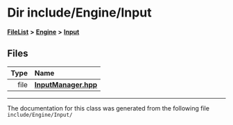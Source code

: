 

# Dir include/Engine/Input



[**FileList**](files.md) **>** [**Engine**](dir_7dd3fffce23fd825de4eb623b113c1bd.md) **>** [**Input**](dir_011a5bb273ab46acf9be02ac4bf7f0a3.md)












## Files

| Type | Name |
| ---: | :--- |
| file | [**InputManager.hpp**](InputManager_8hpp.md) <br> |



























































------------------------------
The documentation for this class was generated from the following file `include/Engine/Input/`

